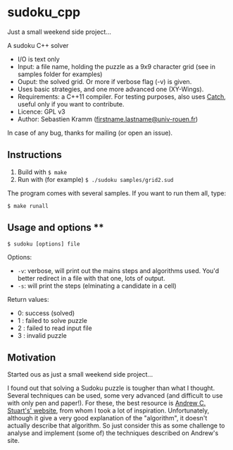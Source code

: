 # sudoku_cpp

Just a small weekend side project...

A sudoku C++ solver

* I/O is text only
 * Input: a file name, holding the puzzle as a 9x9 character grid (see in samples folder for examples)
 * Ouput: the solved grid. Or more if verbose flag (-v) is given.
* Uses basic strategies, and one more advanced one (XY-Wings).
* Requirements: a C++11 compiler. For testing purposes, also uses [Catch](https://github.com/philsquared/Catch/), useful only if you want to contribute.
* Licence: GPL v3
* Author: Sebastien Kramm (firstname.lastname@univ-rouen.fr)

In case of any bug, thanks for mailing (or open an issue).

## Instructions

1. Build with `$ make`
2. Run with (for example) `$ ./sudoku samples/grid2.sud`

The program comes with several samples. If you want to run them all, type:
```
$ make runall
```

## Usage and options **

`$ sudoku [options] file`

Options:

* `-v`: verbose, will print out the mains steps and algorithms used. You'd better redirect in a file with that one, lots of output.
* `-s`: will print the steps (elminating a candidate in a cell)

Return values:

* 0: success (solved)
* 1 : failed to solve puzzle
* 2 : failed to read input file
* 3 : invalid puzzle

## Motivation

Started ous as just a small weekend side project...

I found out that solving a Sudoku puzzle is tougher than what I thought. Several techniques can be used,
some very advanced (and difficult to use with only pen and paper!).
For these, the best resource is [Andrew C. Stuart's' website](http://www.sudokuwiki.org/sudoku.htm), from whom I took a lot of inspiration.
Unfortunately, although it give a very good explanation of the "algorithm", it doesn't actually describe that algorithm.
So just consider this as some challenge to analyse and implement (some of) the techniques described on Andrew's site.
